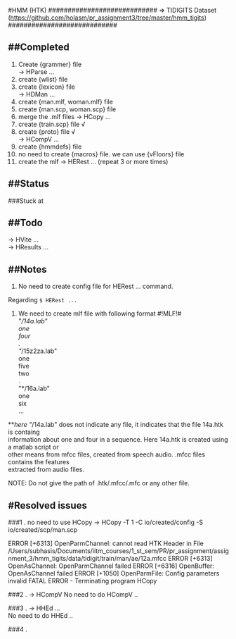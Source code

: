 #HMM (HTK)
############################
=> TIDIGITS Dataset (https://github.com/holasm/pr_assignment3/tree/master/hmm_tigits)
############################

##Completed
----------------------------
1. Create {grammer} file  
-> HParse ...  
2. create {wlist} file  
3. create {lexicon} file  
-> HDMan ...  
4. create {man.mlf, woman.mlf} file  
5. create {man.scp, woman.scp} file  
6. merge the .mlf files
-> HCopy ...  
7. create {train.scp} file  √  
8. create {proto} file  √  
-> HCompV ...  
9. create {hmmdefs} file
10. no need to create {macros} file. we can use {vFloors} file
11. create the mlf
-> HERest ... (repeat 3 or more times)  


##Status
----------------------------
###Stuck at



##Todo
----------------------------
-> HVite ...  
-> HResults ...  

##Notes
-----------------------------
1. No need to create config file for HERest ... command.  

Regarding `$ HERest ...`  
1. We need to create mlf file with following format
\#!MLF!#  
"*/14a.lab"  
one  
four  
.  
"*/15z2za.lab"  
one  
five  
two  
.  
"*/16a.lab"  
one  
six  
...  
   
***here "*/14a.lab" does not indicate any file, it indicates that the file 14a.htk is containg   
information about one and four in a sequence. Here 14a.htk is created using a matlab script or   
other means from mfcc files, created from speech audio. .mfcc files contains the features   
extracted from audio files.

NOTE: Do not give the path of .htk/.mfcc/.mfc or any other file.

#Resolved issues
-----------------------------
###1 . no need to use HCopy
-> HCopy -T 1 -C io/created/config -S io/created/scp/man.scp

ERROR [+6313]  OpenParmChannel: cannot read HTK Header in File /Users/subhasis/Documents/iitm_courses/1_st_sem/PR/pr_assignment/assignment_3/hmm_tigits/data/tidigit/train/man/ae/12a.mfcc
  ERROR [+6313]  OpenAsChannel: OpenParmChannel failed
  ERROR [+6316]  OpenBuffer: OpenAsChannel failed
  ERROR [+1050]  OpenParmFile: Config parameters invalid
 FATAL ERROR - Terminating program HCopy

###2 .
-> HCompV 
No need to do HCompV ..

###3 .
-> HHEd ...  
No need to do HHEd ..

###4 .
